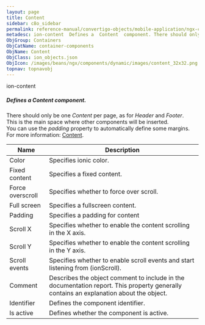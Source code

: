 ```yaml
---
layout: page
title: Content
sidebar: c8o_sidebar
permalink: reference-manual/convertigo-objects/mobile-application/ngx-components/container-components/content/
metadesc: ion-content  Defines a  Content  component. There should only be one  Content  per page, as for  Header  and  Footer . This is the main space where ot
ObjGroup: Containers
ObjCatName: container-components
ObjName: Content
ObjClass: ion_objects.json
ObjIcon: /images/beans/ngx/components/dynamic/images/content_32x32.png
topnav: topnavobj
---
```

ion-content<br/>

##### Defines a <i>Content</i> component.<br/>
There should only be one <i>Content</i> per page, as for <i>Header</i> and <i>Footer</i>.<br/>
This is the main space where other components will be inserted.<br/>
You can use the <i>padding</i> property to automatically define some margins.<br/>
For more information: <a href='https://ionic-docs-o31kiyk8l-ionic1.vercel.app/docs/api/content'>Content</a>.

Name | Description 
--- | ---
Color | Specifies ionic color.
Fixed content | Specifies a fixed content.
Force overscroll | Specifies whether to force over scroll.
Full screen | Specifies a fullscreen content.
Padding | Specifies a padding for content
Scroll X | Specifies whether to enable the content scrolling in the X axis.
Scroll Y | Specifies whether to enable the content scrolling in the Y axis.
Scroll events | Specifies whether to enable scroll events and start listening from (ionScroll).
Comment | Describes the object comment to include in the documentation report.  This property generally contains an explanation about the object. 
Identifier | Defines the component identifier.  
Is active | Defines whether the component is active. 


